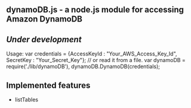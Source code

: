## dynamoDB.js - a node.js module for accessing Amazon DynamoDB
## *Under development*
Usage:
  var credentials = {AccessKeyId : "Your_AWS_Access_Key_Id", SecretKey : "Your_Secret_Key"}; // or read it from a file.
  var dynamoDB = require('./lib/dynamoDB'),
      dynamoDB.DynamoDB(credentials);


## Implemented features
* listTables

